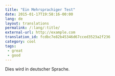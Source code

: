 ```yaml
---
title: "Ein Mehrsprachiger Test"
date: 2015-01-17T19:58:16-00:00
lang: de
layout: translations
permalink: /:lang/:title/
external-url: http://example.com
translation_id: fcdbc7e82b45346d67cced3523a2f236
category: cool
tags:
 - great
 - good
---
```


Dies wird in deutscher Sprache.
